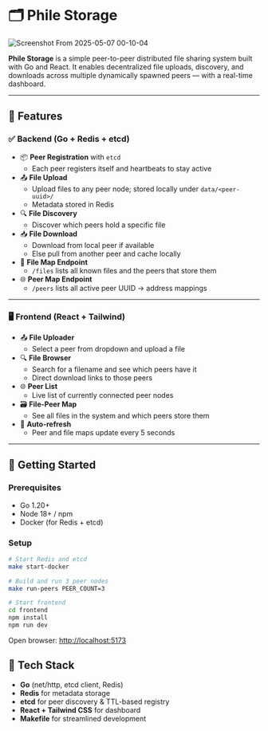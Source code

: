 # 🗂️ Phile Storage

![Screenshot From 2025-05-07 00-10-04](https://github.com/user-attachments/assets/d7fc1ecf-5a16-4bfe-874d-39699faaafa7)


**Phile Storage** is a simple peer-to-peer distributed file sharing system built with Go and React. It enables decentralized file uploads, discovery, and downloads across multiple dynamically spawned peers — with a real-time dashboard.

---

## 🔧 Features

### ✅ Backend (Go + Redis + etcd)
- 📦 **Peer Registration** with `etcd`
  - Each peer registers itself and heartbeats to stay active
- 📤 **File Upload**
  - Upload files to any peer node; stored locally under `data/<peer-uuid>/`
  - Metadata stored in Redis
- 🔍 **File Discovery**
  - Discover which peers hold a specific file
- 📥 **File Download**
  - Download from local peer if available
  - Else pull from another peer and cache locally
- 📄 **File Map Endpoint**
  - `/files` lists all known files and the peers that store them
- 🌐 **Peer Map Endpoint**
  - `/peers` lists all active peer UUID → address mappings

---

### 🖥️ Frontend (React + Tailwind)
- 📤 **File Uploader**
  - Select a peer from dropdown and upload a file
- 🔍 **File Browser**
  - Search for a filename and see which peers have it
  - Direct download links to those peers
- 🌐 **Peer List**
  - Live list of currently connected peer nodes
- 🗃️ **File-Peer Map**
  - See all files in the system and which peers store them
- 🔁 **Auto-refresh**
  - Peer and file maps update every 5 seconds

---

## 🚀 Getting Started

### Prerequisites
- Go 1.20+
- Node 18+ / npm
- Docker (for Redis + etcd)

### Setup

```bash
# Start Redis and etcd
make start-docker

# Build and run 3 peer nodes
make run-peers PEER_COUNT=3

# Start frontend
cd frontend
npm install
npm run dev
````

Open browser: [http://localhost:5173](http://localhost:5173)

## 🧩 Tech Stack

* **Go** (net/http, etcd client, Redis)
* **Redis** for metadata storage
* **etcd** for peer discovery & TTL-based registry
* **React + Tailwind CSS** for dashboard
* **Makefile** for streamlined development

